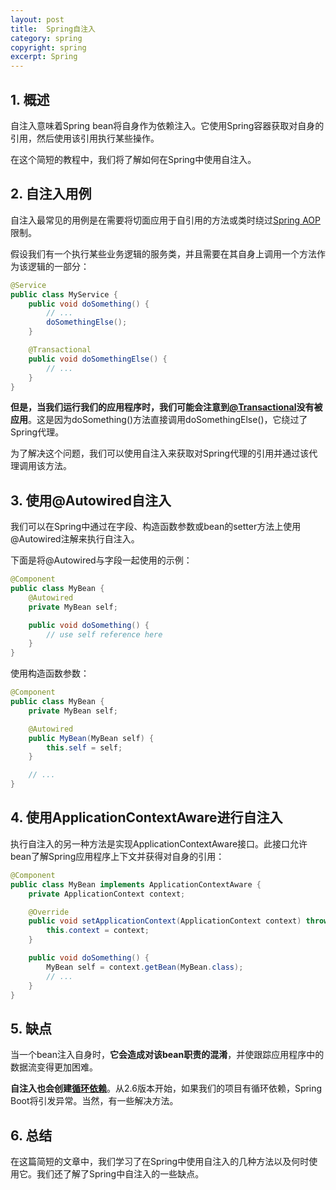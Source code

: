 ```yaml
---
layout: post
title:  Spring自注入
category: spring
copyright: spring
excerpt: Spring
---
```


## 1. 概述

自注入意味着Spring bean将自身作为依赖注入。它使用Spring容器获取对自身的引用，然后使用该引用执行某些操作。

在这个简短的教程中，我们将了解如何在Spring中使用自注入。

## 2. 自注入用例

自注入最常见的用例是在需要将切面应用于自引用的方法或类时绕过[Spring AOP](https://www.baeldung.com/spring-aop)限制。

假设我们有一个执行某些业务逻辑的服务类，并且需要在其自身上调用一个方法作为该逻辑的一部分：

```java
@Service
public class MyService {
    public void doSomething() {
        // ...
        doSomethingElse();
    }

    @Transactional
    public void doSomethingElse() {
        // ...
    }
}
```

**但是，当我们运行我们的应用程序时，我们可能会注意到[@Transactional](https://www.baeldung.com/spring-transactional-propagation-isolation)没有被应用**。这是因为doSomething()方法直接调用doSomethingElse()，它绕过了Spring代理。

为了解决这个问题，我们可以使用自注入来获取对Spring代理的引用并通过该代理调用该方法。

## 3. 使用@Autowired自注入

我们可以在Spring中通过在字段、构造函数参数或bean的setter方法上使用@Autowired注解来执行自注入。

下面是将@Autowired与字段一起使用的示例：

```java
@Component
public class MyBean {
    @Autowired
    private MyBean self;

    public void doSomething() {
        // use self reference here
    }
}
```

使用构造函数参数：

```java
@Component
public class MyBean {
    private MyBean self;

    @Autowired
    public MyBean(MyBean self) {
        this.self = self;
    }

    // ...
}
```

## 4. 使用ApplicationContextAware进行自注入

执行自注入的另一种方法是实现ApplicationContextAware接口。此接口允许bean了解Spring应用程序上下文并获得对自身的引用：

```java
@Component
public class MyBean implements ApplicationContextAware {
    private ApplicationContext context;

    @Override
    public void setApplicationContext(ApplicationContext context) throws BeansException {
        this.context = context;
    }

    public void doSomething() {
        MyBean self = context.getBean(MyBean.class);
        // ...
    }
}
```

## 5. 缺点

当一个bean注入自身时，**它会造成对该bean职责的混淆**，并使跟踪应用程序中的数据流变得更加困难。

**自注入也会创建[循环依赖](https://www.baeldung.com/circular-dependencies-in-spring)**。从2.6版本开始，如果我们的项目有循环依赖，Spring Boot将引发异常。当然，有一些解决方法。

## 6. 总结

在这篇简短的文章中，我们学习了在Spring中使用自注入的几种方法以及何时使用它。我们还了解了Spring中自注入的一些缺点。